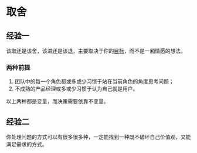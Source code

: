 # 取舍

## 经验一

该取还是该舍，该进还是该退，主要取决于你的[目标](/chapter-3/Strategy.md)，而不是一厢情愿的想法。

### 两种前提

1. 团队中的每一个角色都或多或少习惯于站在当前角色的角度思考问题；
2. 不成熟的产品经理或多或少习惯于认为自己就是用户。

以上两种都是变量，而决策需要依靠不变量。



## 经验二

你处理问题的方式可以有很多很多种，一定能找到一种既不破坏自己价值观，又能满足需求的方式。








